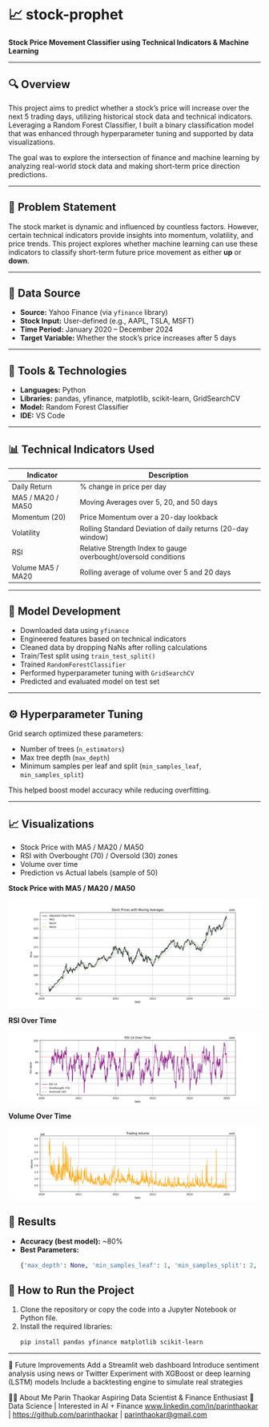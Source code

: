 # 📈 stock-prophet

**Stock Price Movement Classifier using Technical Indicators & Machine Learning**

---

## 🔍 Overview

This project aims to predict whether a stock’s price will increase over the next 5 trading days, utilizing historical stock data and technical indicators. Leveraging a Random Forest Classifier, I built a binary classification model that was enhanced through hyperparameter tuning and supported by data visualizations.

The goal was to explore the intersection of finance and machine learning by analyzing real-world stock data and making short-term price direction predictions.

---

## 🧠 Problem Statement

The stock market is dynamic and influenced by countless factors. However, certain technical indicators provide insights into momentum, volatility, and price trends. This project explores whether machine learning can use these indicators to classify short-term future price movement as either **up** or **down**.

---

## 📁 Data Source

- **Source:** Yahoo Finance (via `yfinance` library)  
- **Stock Input:** User-defined (e.g., AAPL, TSLA, MSFT)  
- **Time Period:** January 2020 – December 2024  
- **Target Variable:** Whether the stock’s price increases after 5 days

---

## 🧰 Tools & Technologies

- **Languages:** Python  
- **Libraries:** pandas, yfinance, matplotlib, scikit-learn, GridSearchCV  
- **Model:** Random Forest Classifier  
- **IDE:** VS Code  

---

## 📊 Technical Indicators Used

| Indicator         | Description                                  |
|-------------------|----------------------------------------------|
| Daily Return      | % change in price per day                    |
| MA5 / MA20 / MA50 | Moving Averages over 5, 20, and 50 days      |
| Momentum (20)     | Price Momentum over a 20-day lookback        |
| Volatility       | Rolling Standard Deviation of daily returns (20-day window) |
| RSI               | Relative Strength Index to gauge overbought/oversold conditions |
| Volume MA5 / MA20 | Rolling average of volume over 5 and 20 days |

---

## 🧪 Model Development

- Downloaded data using `yfinance`  
- Engineered features based on technical indicators  
- Cleaned data by dropping NaNs after rolling calculations  
- Train/Test split using `train_test_split()`  
- Trained `RandomForestClassifier`  
- Performed hyperparameter tuning with `GridSearchCV`  
- Predicted and evaluated model on test set  

---

## ⚙️ Hyperparameter Tuning

Grid search optimized these parameters:  

- Number of trees (`n_estimators`)  
- Max tree depth (`max_depth`)  
- Minimum samples per leaf and split (`min_samples_leaf`, `min_samples_split`)  

This helped boost model accuracy while reducing overfitting.

---

## 📈 Visualizations

- Stock Price with MA5 / MA20 / MA50  
- RSI with Overbought (70) / Oversold (30) zones  
- Volume over time  
- Prediction vs Actual labels (sample of 50)

**Stock Price with MA5 / MA20 / MA50**

![Price Chart](charts/MovingAverage.png)

**RSI Over Time**

![RSI Chart](charts/RSI.png)

**Volume Over Time**

![Volume Chart](charts/VOLUME.png)


## 🎯 Results

- **Accuracy (best model):** ~80%  
- **Best Parameters:**  
  ```python
  {'max_depth': None, 'min_samples_leaf': 1, 'min_samples_split': 2, 'n_estimators': 50}


## 🚀 How to Run the Project

1. Clone the repository or copy the code into a Jupyter Notebook or Python file.  
2. Install the required libraries:
   ```bash
   pip install pandas yfinance matplotlib scikit-learn
   
---


🌟 Future Improvements
Add a Streamlit web dashboard
Introduce sentiment analysis using news or Twitter
Experiment with XGBoost or deep learning (LSTM) models
Include a backtesting engine to simulate real strategies


👨‍💻 About Me
Parin Thaokar
Aspiring Data Scientist & Finance Enthusiast
📍 Data Science | Interested in AI + Finance
www.linkedin.com/in/parinthaokar  | https://github.com/parinthaokar | parinthaokar@gmail.com 

	
